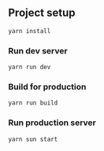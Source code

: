 ## Project setup

```
yarn install
```

### Run dev server

```
yarn run dev
```

### Build for production

```
yarn run build
```

### Run production server

```
yarn sun start
```
